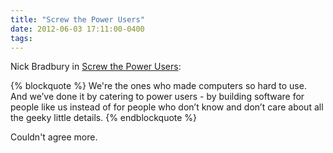 ```yaml
---
title: "Screw the Power Users"
date: 2012-06-03 17:11:00-0400
tags: 
---
```

 
Nick Bradbury in [Screw the Power Users](http://nick.typepad.com/blog/2012/05/screw-the-power-users.html):

{% blockquote %}
We're the ones who made computers so hard to use. And we’ve done it by catering to power users - by building software for people like us instead of for people who don’t know and don’t care about all the geeky little details.
{% endblockquote %}

Couldn't agree more.
